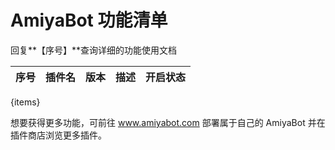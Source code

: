 # AmiyaBot 功能清单

回复**【序号】**查询详细的功能使用文档

<div style="font-size: 14px">

| 序号 | 插件名 | 版本 | 描述 | 开启状态 |
|----|-----|----|----|------|
{items}

</div>

想要获得更多功能，可前往 www.amiyabot.com 部署属于自己的 AmiyaBot 并在插件商店浏览更多插件。
